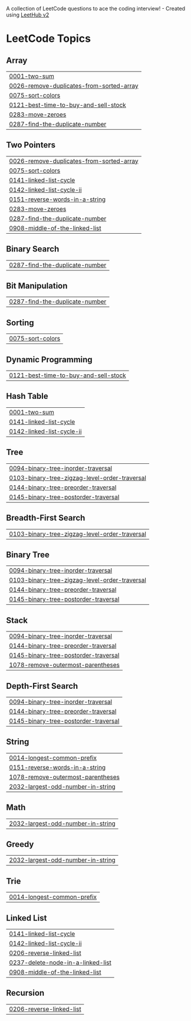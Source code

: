 A collection of LeetCode questions to ace the coding interview! - Created using [LeetHub v2](https://github.com/arunbhardwaj/LeetHub-2.0)
<!---LeetCode Topics Start-->
# LeetCode Topics
## Array
|  |
| ------- |
| [0001-two-sum](https://github.com/BhuvanaNeelisetty/-CrackYourPlacement/tree/master/0001-two-sum) |
| [0026-remove-duplicates-from-sorted-array](https://github.com/BhuvanaNeelisetty/-CrackYourPlacement/tree/master/0026-remove-duplicates-from-sorted-array) |
| [0075-sort-colors](https://github.com/BhuvanaNeelisetty/-CrackYourPlacement/tree/master/0075-sort-colors) |
| [0121-best-time-to-buy-and-sell-stock](https://github.com/BhuvanaNeelisetty/-CrackYourPlacement/tree/master/0121-best-time-to-buy-and-sell-stock) |
| [0283-move-zeroes](https://github.com/BhuvanaNeelisetty/-CrackYourPlacement/tree/master/0283-move-zeroes) |
| [0287-find-the-duplicate-number](https://github.com/BhuvanaNeelisetty/-CrackYourPlacement/tree/master/0287-find-the-duplicate-number) |
## Two Pointers
|  |
| ------- |
| [0026-remove-duplicates-from-sorted-array](https://github.com/BhuvanaNeelisetty/-CrackYourPlacement/tree/master/0026-remove-duplicates-from-sorted-array) |
| [0075-sort-colors](https://github.com/BhuvanaNeelisetty/-CrackYourPlacement/tree/master/0075-sort-colors) |
| [0141-linked-list-cycle](https://github.com/BhuvanaNeelisetty/-CrackYourPlacement/tree/master/0141-linked-list-cycle) |
| [0142-linked-list-cycle-ii](https://github.com/BhuvanaNeelisetty/-CrackYourPlacement/tree/master/0142-linked-list-cycle-ii) |
| [0151-reverse-words-in-a-string](https://github.com/BhuvanaNeelisetty/-CrackYourPlacement/tree/master/0151-reverse-words-in-a-string) |
| [0283-move-zeroes](https://github.com/BhuvanaNeelisetty/-CrackYourPlacement/tree/master/0283-move-zeroes) |
| [0287-find-the-duplicate-number](https://github.com/BhuvanaNeelisetty/-CrackYourPlacement/tree/master/0287-find-the-duplicate-number) |
| [0908-middle-of-the-linked-list](https://github.com/BhuvanaNeelisetty/-CrackYourPlacement/tree/master/0908-middle-of-the-linked-list) |
## Binary Search
|  |
| ------- |
| [0287-find-the-duplicate-number](https://github.com/BhuvanaNeelisetty/-CrackYourPlacement/tree/master/0287-find-the-duplicate-number) |
## Bit Manipulation
|  |
| ------- |
| [0287-find-the-duplicate-number](https://github.com/BhuvanaNeelisetty/-CrackYourPlacement/tree/master/0287-find-the-duplicate-number) |
## Sorting
|  |
| ------- |
| [0075-sort-colors](https://github.com/BhuvanaNeelisetty/-CrackYourPlacement/tree/master/0075-sort-colors) |
## Dynamic Programming
|  |
| ------- |
| [0121-best-time-to-buy-and-sell-stock](https://github.com/BhuvanaNeelisetty/-CrackYourPlacement/tree/master/0121-best-time-to-buy-and-sell-stock) |
## Hash Table
|  |
| ------- |
| [0001-two-sum](https://github.com/BhuvanaNeelisetty/-CrackYourPlacement/tree/master/0001-two-sum) |
| [0141-linked-list-cycle](https://github.com/BhuvanaNeelisetty/-CrackYourPlacement/tree/master/0141-linked-list-cycle) |
| [0142-linked-list-cycle-ii](https://github.com/BhuvanaNeelisetty/-CrackYourPlacement/tree/master/0142-linked-list-cycle-ii) |
## Tree
|  |
| ------- |
| [0094-binary-tree-inorder-traversal](https://github.com/BhuvanaNeelisetty/-CrackYourPlacement/tree/master/0094-binary-tree-inorder-traversal) |
| [0103-binary-tree-zigzag-level-order-traversal](https://github.com/BhuvanaNeelisetty/-CrackYourPlacement/tree/master/0103-binary-tree-zigzag-level-order-traversal) |
| [0144-binary-tree-preorder-traversal](https://github.com/BhuvanaNeelisetty/-CrackYourPlacement/tree/master/0144-binary-tree-preorder-traversal) |
| [0145-binary-tree-postorder-traversal](https://github.com/BhuvanaNeelisetty/-CrackYourPlacement/tree/master/0145-binary-tree-postorder-traversal) |
## Breadth-First Search
|  |
| ------- |
| [0103-binary-tree-zigzag-level-order-traversal](https://github.com/BhuvanaNeelisetty/-CrackYourPlacement/tree/master/0103-binary-tree-zigzag-level-order-traversal) |
## Binary Tree
|  |
| ------- |
| [0094-binary-tree-inorder-traversal](https://github.com/BhuvanaNeelisetty/-CrackYourPlacement/tree/master/0094-binary-tree-inorder-traversal) |
| [0103-binary-tree-zigzag-level-order-traversal](https://github.com/BhuvanaNeelisetty/-CrackYourPlacement/tree/master/0103-binary-tree-zigzag-level-order-traversal) |
| [0144-binary-tree-preorder-traversal](https://github.com/BhuvanaNeelisetty/-CrackYourPlacement/tree/master/0144-binary-tree-preorder-traversal) |
| [0145-binary-tree-postorder-traversal](https://github.com/BhuvanaNeelisetty/-CrackYourPlacement/tree/master/0145-binary-tree-postorder-traversal) |
## Stack
|  |
| ------- |
| [0094-binary-tree-inorder-traversal](https://github.com/BhuvanaNeelisetty/-CrackYourPlacement/tree/master/0094-binary-tree-inorder-traversal) |
| [0144-binary-tree-preorder-traversal](https://github.com/BhuvanaNeelisetty/-CrackYourPlacement/tree/master/0144-binary-tree-preorder-traversal) |
| [0145-binary-tree-postorder-traversal](https://github.com/BhuvanaNeelisetty/-CrackYourPlacement/tree/master/0145-binary-tree-postorder-traversal) |
| [1078-remove-outermost-parentheses](https://github.com/BhuvanaNeelisetty/-CrackYourPlacement/tree/master/1078-remove-outermost-parentheses) |
## Depth-First Search
|  |
| ------- |
| [0094-binary-tree-inorder-traversal](https://github.com/BhuvanaNeelisetty/-CrackYourPlacement/tree/master/0094-binary-tree-inorder-traversal) |
| [0144-binary-tree-preorder-traversal](https://github.com/BhuvanaNeelisetty/-CrackYourPlacement/tree/master/0144-binary-tree-preorder-traversal) |
| [0145-binary-tree-postorder-traversal](https://github.com/BhuvanaNeelisetty/-CrackYourPlacement/tree/master/0145-binary-tree-postorder-traversal) |
## String
|  |
| ------- |
| [0014-longest-common-prefix](https://github.com/BhuvanaNeelisetty/-CrackYourPlacement/tree/master/0014-longest-common-prefix) |
| [0151-reverse-words-in-a-string](https://github.com/BhuvanaNeelisetty/-CrackYourPlacement/tree/master/0151-reverse-words-in-a-string) |
| [1078-remove-outermost-parentheses](https://github.com/BhuvanaNeelisetty/-CrackYourPlacement/tree/master/1078-remove-outermost-parentheses) |
| [2032-largest-odd-number-in-string](https://github.com/BhuvanaNeelisetty/-CrackYourPlacement/tree/master/2032-largest-odd-number-in-string) |
## Math
|  |
| ------- |
| [2032-largest-odd-number-in-string](https://github.com/BhuvanaNeelisetty/-CrackYourPlacement/tree/master/2032-largest-odd-number-in-string) |
## Greedy
|  |
| ------- |
| [2032-largest-odd-number-in-string](https://github.com/BhuvanaNeelisetty/-CrackYourPlacement/tree/master/2032-largest-odd-number-in-string) |
## Trie
|  |
| ------- |
| [0014-longest-common-prefix](https://github.com/BhuvanaNeelisetty/-CrackYourPlacement/tree/master/0014-longest-common-prefix) |
## Linked List
|  |
| ------- |
| [0141-linked-list-cycle](https://github.com/BhuvanaNeelisetty/-CrackYourPlacement/tree/master/0141-linked-list-cycle) |
| [0142-linked-list-cycle-ii](https://github.com/BhuvanaNeelisetty/-CrackYourPlacement/tree/master/0142-linked-list-cycle-ii) |
| [0206-reverse-linked-list](https://github.com/BhuvanaNeelisetty/-CrackYourPlacement/tree/master/0206-reverse-linked-list) |
| [0237-delete-node-in-a-linked-list](https://github.com/BhuvanaNeelisetty/-CrackYourPlacement/tree/master/0237-delete-node-in-a-linked-list) |
| [0908-middle-of-the-linked-list](https://github.com/BhuvanaNeelisetty/-CrackYourPlacement/tree/master/0908-middle-of-the-linked-list) |
## Recursion
|  |
| ------- |
| [0206-reverse-linked-list](https://github.com/BhuvanaNeelisetty/-CrackYourPlacement/tree/master/0206-reverse-linked-list) |
<!---LeetCode Topics End-->